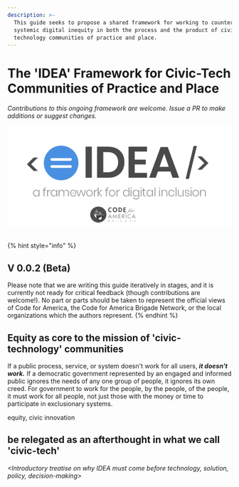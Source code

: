 ```yaml
---
description: >-
  This guide seeks to propose a shared framework for working to counteract
  systemic digital inequity in both the process and the product of civic
  technology communities of practice and place.
---
```


# The 'IDEA' Framework for Civic-Tech Communities of Practice and Place

_Contributions to this ongoing framework are welcome. Issue a PR to make additions or suggest changes._

![The IDEA guide is a project of a Brigade Action Team of the Code for America Brigade Network.](.gitbook/assets/idea-framework%20%281%29.png)

## 

{% hint style="info" %}
## V 0.0.2 \(Beta\)

Please note that we are writing this guide iteratively in stages, and it is currently not ready for critical feedback \(though contributions are welcome!\). No part or parts should be taken to represent the official views of Code for America, the Code for America Brigade Network, or the local organizations which the authors represent.
{% endhint %}

## Equity as core to the mission of 'civic-technology' communities

If a public process, service, or system doesn't work for all users, _**it doesn't work.**_ If a democratic government represented by an engaged and informed public ignores the needs of any one group of people, it ignores its own creed. For government to work for the people, by the people, of the people, it must work for all people, not just those with the money or time to participate in exclusionary systems.



 equity, civic innovation 

## 

## be relegated as an afterthought in what we call 'civic-tech'

_&lt;Introductory treatise on why IDEA must come before technology, solution, policy, decision-making&gt;_

